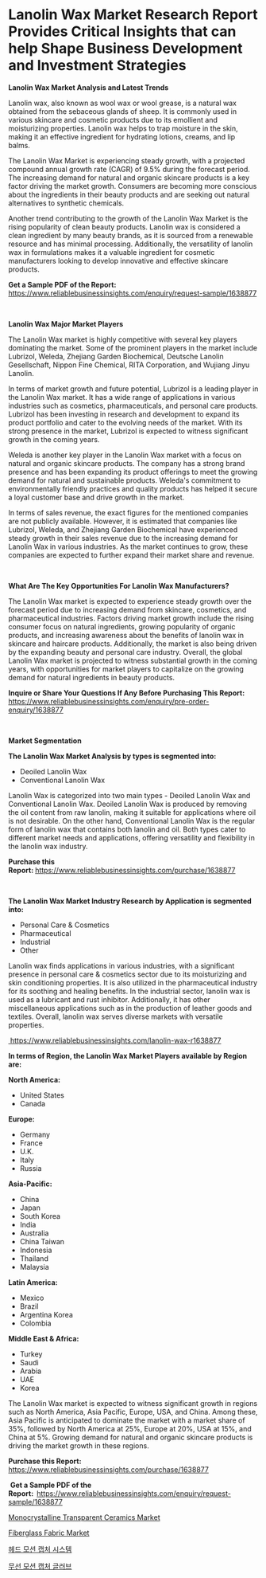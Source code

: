<p><h1>Lanolin Wax Market Research Report Provides Critical Insights that can help Shape Business Development and Investment Strategies</h1></p><p><strong>Lanolin Wax Market Analysis and Latest Trends</strong></p>
<p><p>Lanolin wax, also known as wool wax or wool grease, is a natural wax obtained from the sebaceous glands of sheep. It is commonly used in various skincare and cosmetic products due to its emollient and moisturizing properties. Lanolin wax helps to trap moisture in the skin, making it an effective ingredient for hydrating lotions, creams, and lip balms.</p><p>The Lanolin Wax Market is experiencing steady growth, with a projected compound annual growth rate (CAGR) of 9.5% during the forecast period. The increasing demand for natural and organic skincare products is a key factor driving the market growth. Consumers are becoming more conscious about the ingredients in their beauty products and are seeking out natural alternatives to synthetic chemicals.</p><p>Another trend contributing to the growth of the Lanolin Wax Market is the rising popularity of clean beauty products. Lanolin wax is considered a clean ingredient by many beauty brands, as it is sourced from a renewable resource and has minimal processing. Additionally, the versatility of lanolin wax in formulations makes it a valuable ingredient for cosmetic manufacturers looking to develop innovative and effective skincare products.</p></p>
<p><strong>Get a Sample PDF of the Report:&nbsp;</strong> <a href="https://www.reliablebusinessinsights.com/enquiry/request-sample/1638877">https://www.reliablebusinessinsights.com/enquiry/request-sample/1638877</a></p>
<p>&nbsp;</p>
<p><strong>Lanolin Wax Major Market Players</strong></p>
<p><p>The Lanolin Wax market is highly competitive with several key players dominating the market. Some of the prominent players in the market include Lubrizol, Weleda, Zhejiang Garden Biochemical, Deutsche Lanolin Gesellschaft, Nippon Fine Chemical, RITA Corporation, and Wujiang Jinyu Lanolin.</p><p>In terms of market growth and future potential, Lubrizol is a leading player in the Lanolin Wax market. It has a wide range of applications in various industries such as cosmetics, pharmaceuticals, and personal care products. Lubrizol has been investing in research and development to expand its product portfolio and cater to the evolving needs of the market. With its strong presence in the market, Lubrizol is expected to witness significant growth in the coming years.</p><p>Weleda is another key player in the Lanolin Wax market with a focus on natural and organic skincare products. The company has a strong brand presence and has been expanding its product offerings to meet the growing demand for natural and sustainable products. Weleda's commitment to environmentally friendly practices and quality products has helped it secure a loyal customer base and drive growth in the market.</p><p>In terms of sales revenue, the exact figures for the mentioned companies are not publicly available. However, it is estimated that companies like Lubrizol, Weleda, and Zhejiang Garden Biochemical have experienced steady growth in their sales revenue due to the increasing demand for Lanolin Wax in various industries. As the market continues to grow, these companies are expected to further expand their market share and revenue.</p></p>
<p>&nbsp;</p>
<p><strong>What Are The Key Opportunities For Lanolin Wax Manufacturers?</strong></p>
<p><p>The Lanolin Wax market is expected to experience steady growth over the forecast period due to increasing demand from skincare, cosmetics, and pharmaceutical industries. Factors driving market growth include the rising consumer focus on natural ingredients, growing popularity of organic products, and increasing awareness about the benefits of lanolin wax in skincare and haircare products. Additionally, the market is also being driven by the expanding beauty and personal care industry. Overall, the global Lanolin Wax market is projected to witness substantial growth in the coming years, with opportunities for market players to capitalize on the growing demand for natural ingredients in beauty products.</p></p>
<p><strong>Inquire or Share Your Questions If Any Before Purchasing This Report:</strong> <a href="https://www.reliablebusinessinsights.com/enquiry/pre-order-enquiry/1638877">https://www.reliablebusinessinsights.com/enquiry/pre-order-enquiry/1638877</a></p>
<p>&nbsp;</p>
<p><strong>Market Segmentation</strong></p>
<p><strong>The Lanolin Wax Market Analysis by types is segmented into:</strong></p>
<p><ul><li>Deoiled Lanolin Wax</li><li>Conventional Lanolin Wax</li></ul></p>
<p><p>Lanolin Wax is categorized into two main types - Deoiled Lanolin Wax and Conventional Lanolin Wax. Deoiled Lanolin Wax is produced by removing the oil content from raw lanolin, making it suitable for applications where oil is not desirable. On the other hand, Conventional Lanolin Wax is the regular form of lanolin wax that contains both lanolin and oil. Both types cater to different market needs and applications, offering versatility and flexibility in the lanolin wax industry.</p></p>
<p><strong>Purchase this Report:&nbsp;</strong><a href="https://www.reliablebusinessinsights.com/purchase/1638877">https://www.reliablebusinessinsights.com/purchase/1638877</a></p>
<p>&nbsp;</p>
<p><strong>The Lanolin Wax Market Industry Research by Application is segmented into:</strong></p>
<p><ul><li>Personal Care & Cosmetics</li><li>Pharmaceutical</li><li>Industrial</li><li>Other</li></ul></p>
<p><p>Lanolin wax finds applications in various industries, with a significant presence in personal care & cosmetics sector due to its moisturizing and skin conditioning properties. It is also utilized in the pharmaceutical industry for its soothing and healing benefits. In the industrial sector, lanolin wax is used as a lubricant and rust inhibitor. Additionally, it has other miscellaneous applications such as in the production of leather goods and textiles. Overall, lanolin wax serves diverse markets with versatile properties.</p></p>
<p><a href="https://www.reliablebusinessinsights.com/lanolin-wax-r1638877">&nbsp;https://www.reliablebusinessinsights.com/lanolin-wax-r1638877</a></p>
<p><strong>In terms of Region, the Lanolin Wax Market Players available by Region are:</strong></p>
<p>
    <p> <strong> North America: </strong>
        <ul>
            <li>United States</li>
            <li>Canada</li>
        </ul>
        </p> 
    <p> <strong> Europe: </strong>
        <ul>
            <li>Germany</li>
            <li>France</li>
            <li>U.K.</li>
            <li>Italy</li>
            <li>Russia</li>
        </ul>
        </p> 
    <p> <strong> Asia-Pacific: </strong>
        <ul>
            <li>China</li>
            <li>Japan</li>
            <li>South Korea</li>
            <li>India</li>
            <li>Australia</li>
            <li>China Taiwan</li>
            <li>Indonesia</li>
            <li>Thailand</li>
            <li>Malaysia</li>
        </ul>
        </p> 
    <p> <strong> Latin America: </strong>
        <ul>
            <li>Mexico</li>
            <li>Brazil</li>
            <li>Argentina Korea</li>
            <li>Colombia</li>
        </ul>
        </p> 
    <p> <strong> Middle East & Africa: </strong>
        <ul>
            <li>Turkey</li>
            <li>Saudi</li>
            <li>Arabia</li>
            <li>UAE</li>
            <li>Korea</li>
        </ul>
    </p>
    </p>
<p><p>The Lanolin Wax market is expected to witness significant growth in regions such as North America, Asia Pacific, Europe, USA, and China. Among these, Asia Pacific is anticipated to dominate the market with a market share of 35%, followed by North America at 25%, Europe at 20%, USA at 15%, and China at 5%. Growing demand for natural and organic skincare products is driving the market growth in these regions.</p></p>
<p><strong>Purchase this Report: </strong><a href="https://www.reliablebusinessinsights.com/purchase/1638877">https://www.reliablebusinessinsights.com/purchase/1638877</a></p>
<p>&nbsp;<strong>Get a Sample PDF of the Report:&nbsp;&nbsp;</strong><a href="https://www.reliablebusinessinsights.com/enquiry/request-sample/1638877">https://www.reliablebusinessinsights.com/enquiry/request-sample/1638877</a></p>
<p><strong></strong></p>
<p><p><a href="https://github.com/joannagoyvaerts/Market-Research-Report-List-3/blob/main/monocrystalline-transparent-ceramics-market.md">Monocrystalline Transparent Ceramics Market</a></p><p><a href="https://github.com/lubmix/Market-Research-Report-List-3/blob/main/fiberglass-fabric-market.md">Fiberglass Fabric Market</a></p><p><a href="https://github.com/victorsharp87978/Market-Research-Report-List-1/blob/main/4565496118323.md">헤드 모션 캡처 시스템</a></p><p><a href="https://github.com/PercyHagernes9778/Market-Research-Report-List-2/blob/main/9117689118322.md">무선 모션 캡처 글러브</a></p></p>